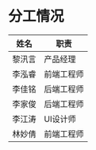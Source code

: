 # 分工情况

|姓名|职责|    
|---|---|    
|黎汛言|产品经理|    
|李泓睿|前端工程师|    
|李佳铭|后端工程师|    
|李家俊|后端工程师|    
|李江涛|UI设计师|    
|林妙倩|前端工程师|    
